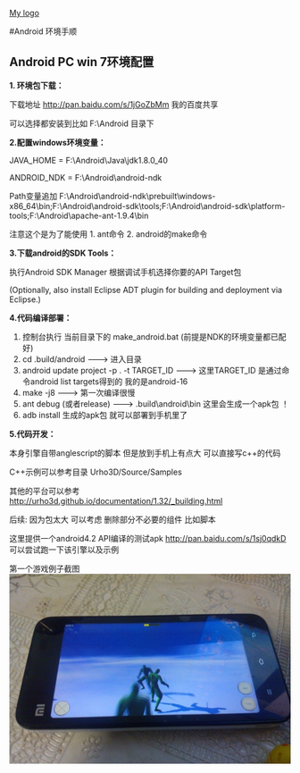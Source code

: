 
[My logo](https://raw.githubusercontent.com/299299/Urho3D/master/Docs/logo.jpg)

#Android 环境手顺

## Android PC win 7环境配置

  **1. 环境包下载：**

   下载地址 http://pan.baidu.com/s/1jGoZbMm 我的百度共享

  可以选择都安装到比如 F:\Android 目录下

  **2.配置windows环境变量：**

  JAVA_HOME = F:\Android\Java\jdk1.8.0_40

  ANDROID_NDK = F:\Android\android-ndk

  Path变量追加 F:\Android\android-ndk\prebuilt\windows-x86_64\bin;F:\Android\android-sdk\tools;F:\Android\android-sdk\platform-tools;F:\Android\apache-ant-1.9.4\bin

  注意这个是为了能使用 1. ant命令 2. android的make命令

  **3.下载android的SDK Tools：**

  执行Android SDK Manager 根据调试手机选择你要的API Target包

  (Optionally, also install Eclipse ADT plugin for building and deployment via Eclipse.)

  **4.代码编译部署：**

  1. 控制台执行 当前目录下的 make_android.bat (前提是NDK的环境变量都已配好)
  2. cd .build/android ---> 进入目录
  3. android update project -p . -t TARGET_ID  --->  这里TARGET_ID 是通过命令android list targets得到的 我的是android-16
  4. make -j8 --->  第一次编译很慢
  5. ant debug (或者release) ---> .build\android\bin 这里会生成一个apk包 ！
  6. adb install 生成的apk包 就可以部署到手机里了

  **5.代码开发：**

  本身引擎自带anglescript的脚本 但是放到手机上有点大 可以直接写c++的代码

  C++示例可以参考目录 Urho3D/Source/Samples


  其他的平台可以参考 http://urho3d.github.io/documentation/1.32/_building.html


  后续: 因为包太大 可以考虑 删除部分不必要的组件 比如脚本


  这里提供一个android4.2 API编译的测试apk http://pan.baidu.com/s/1sj0qdkD 可以尝试跑一下该引擎以及示例

  第一个游戏例子截图
  ![screen shot](https://raw.githubusercontent.com/299299/Urho3D/master/Docs/shot1.jpg)

